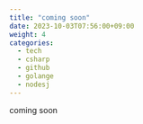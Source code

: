 ```yaml
---
title: "coming soon"
date: 2023-10-03T07:56:00+09:00
weight: 4
categories:
  - tech
  - csharp
  - github
  - golange
  - nodesj
---
```


coming soon